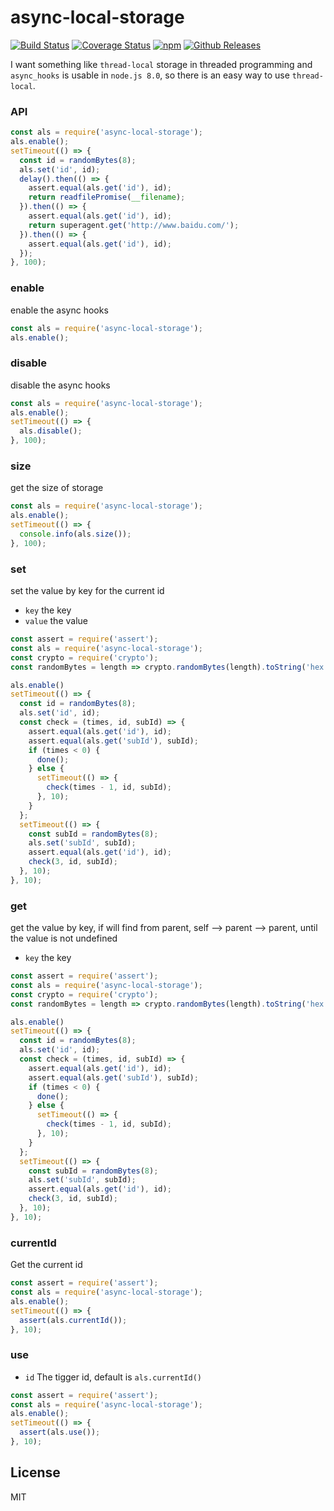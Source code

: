 # async-local-storage

[![Build Status](https://travis-ci.org/vicanso/async-local-storage.svg?branch=master)](https://travis-ci.org/vicanso/async-local-storage)
[![Coverage Status](https://img.shields.io/coveralls/vicanso/async-local-storage/master.svg?style=flat)](https://coveralls.io/r/vicanso/async-local-storage?branch=master)
[![npm](http://img.shields.io/npm/v/async-local-storage.svg?style=flat-square)](https://www.npmjs.org/package/async-local-storage)
[![Github Releases](https://img.shields.io/npm/dm/async-local-storage.svg?style=flat-square)](https://github.com/vicanso/async-local-storage)

I want something like `thread-local` storage in threaded programming and `async_hooks` is usable in `node.js 8.0`, so there is an easy way to use `thread-local`.

### API

```js
const als = require('async-local-storage');
als.enable();
setTimeout(() => {
  const id = randomBytes(8);
  als.set('id', id);
  delay().then(() => {
    assert.equal(als.get('id'), id);
    return readfilePromise(__filename);
  }).then(() => {
    assert.equal(als.get('id'), id);
    return superagent.get('http://www.baidu.com/');
  }).then(() => {
    assert.equal(als.get('id'), id);
  });
}, 100);
```

### enable

enable the async hooks

```js
const als = require('async-local-storage');
als.enable();
```

### disable

disable the async hooks

```js
const als = require('async-local-storage');
als.enable();
setTimeout(() => {
  als.disable();
}, 100);
```

### size

get the size of storage

```js
const als = require('async-local-storage');
als.enable();
setTimeout(() => {
  console.info(als.size());
}, 100);
```

### set

set the value by key for the current id

- `key` the key
- `value` the value

```js
const assert = require('assert');
const als = require('async-local-storage');
const crypto = require('crypto');
const randomBytes = length => crypto.randomBytes(length).toString('hex')

als.enable()
setTimeout(() => {
  const id = randomBytes(8);
  als.set('id', id);
  const check = (times, id, subId) => {
    assert.equal(als.get('id'), id);
    assert.equal(als.get('subId'), subId);
    if (times < 0) {
      done();
    } else {
      setTimeout(() => {
        check(times - 1, id, subId);
      }, 10);
    }
  };
  setTimeout(() => {
    const subId = randomBytes(8);
    als.set('subId', subId);
    assert.equal(als.get('id'), id);
    check(3, id, subId);
  }, 10);
}, 10);
```

### get

get the value by key, if will find from parent, self --> parent --> parent, until the value is not undefined

- `key` the key

```js
const assert = require('assert');
const als = require('async-local-storage');
const crypto = require('crypto');
const randomBytes = length => crypto.randomBytes(length).toString('hex')

als.enable()
setTimeout(() => {
  const id = randomBytes(8);
  als.set('id', id);
  const check = (times, id, subId) => {
    assert.equal(als.get('id'), id);
    assert.equal(als.get('subId'), subId);
    if (times < 0) {
      done();
    } else {
      setTimeout(() => {
        check(times - 1, id, subId);
      }, 10);
    }
  };
  setTimeout(() => {
    const subId = randomBytes(8);
    als.set('subId', subId);
    assert.equal(als.get('id'), id);
    check(3, id, subId);
  }, 10);
}, 10);
```

### currentId

Get the current id

```js
const assert = require('assert');
const als = require('async-local-storage');
als.enable();
setTimeout(() => {
  assert(als.currentId());
}, 10);
```

### use

- `id` The tigger id, default is `als.currentId()`

```js
const assert = require('assert');
const als = require('async-local-storage');
als.enable();
setTimeout(() => {
  assert(als.use());
}, 10);
```

## License

MIT
